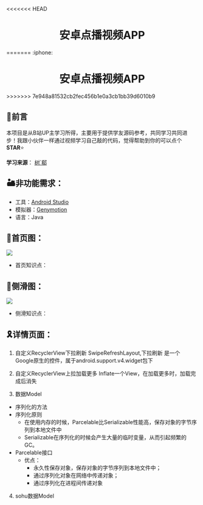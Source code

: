 <<<<<<< HEAD
<h1 align="center">安卓点播视频APP</h1>
=======
 :iphone:<h1 align="center">安卓点播视频APP</h1>
>>>>>>> 7e948a81532cb2fec456b1e0a3cb1bb39d6010b9

## :penguin:前言
本项目是从B站UP主学习所得，主要用于提供学友源码参考，共同学习共同进步！我跟小伙伴一样通过视频学习自己敲的代码，觉得帮助到你的可以点个**STAR**:star:

**学习来源**：
[树`郗](https://www.bilibili.com/video/BV1Hb411T742?t=6854&p=4)

## :desert:非功能需求：
+ 工具：[Android Studio](https://developer.android.google.cn/studio/)
+ 模拟器：[Genymotion](http://download.canadiancontent.net/Genymotion.html)
+ 语言：Java
##  :card_index:首页图：
<img align="center" src="https://picturestr.oss-cn-shanghai.aliyuncs.com/img/20200421100213.png"/><br>

+ 首页知识点：


## :canoe:侧滑图：
<img align="center" src="https://picturestr.oss-cn-shanghai.aliyuncs.com/img/20200421094535.png"/>

+ 侧滑知识点：

## :reminder_ribbon:详情页面：

1. 自定义RecyclerView下拉刷新
  SwipeRefreshLayout,下拉刷新
  是一个Google原生的控件，属于android.support.v4.widget包下
2. 自定义RecyclerView上拉加载更多
  Inflate一个View，在加载更多时，加载完成后消失

3. 数据Model
+ 序列化的方法
+ 序列化原则
  + 在使用内存的时候，Parcelable比Serializable性能高，保存对象的字节序列到本地文件中
  + Serializable在序列化的时候会产生大量的临时变量，从而引起频繁的GC。
+ Parcelable接口
  + 优点：
    + 永久性保存对象，保存对象的字节序列到本地文件中；
    + 通过序列化对象在网络中传递对象；
    + 通过序列化在进程间传递对象

4. sohu数据Model

